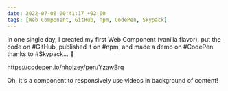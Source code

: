 ```yaml
---
date: 2022-07-08 00:41:17 +02:00
tags: [Web Component, GitHub, npm, CodePen, Skypack]
---
```


In one single day, I created my first Web Component (vanilla flavor), put the code on #GitHub, published it on #npm, and made a demo on #CodePen thanks to #Skypack… 💪

https://codepen.io/nhoizey/pen/YzawBrq

Oh, it's a component to responsively use videos in background of content!
